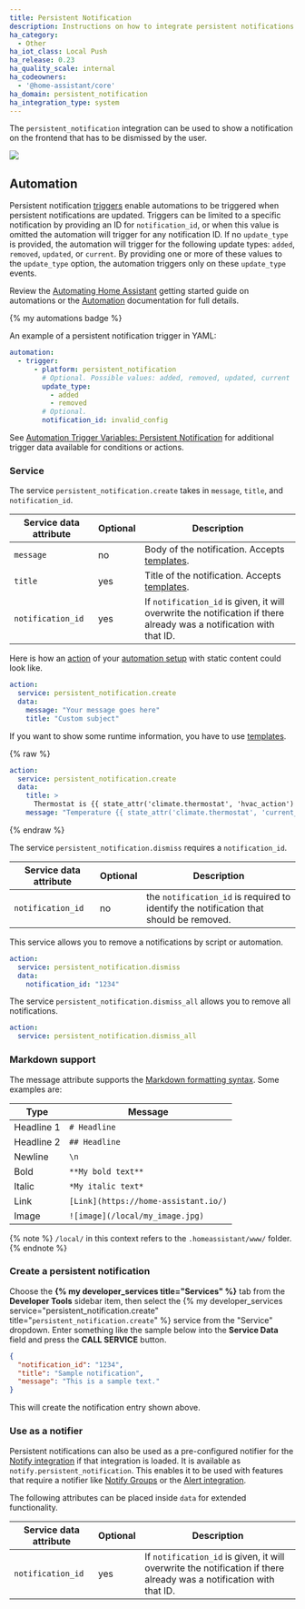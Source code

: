 ```yaml
---
title: Persistent Notification
description: Instructions on how to integrate persistent notifications into Home Assistant.
ha_category:
  - Other
ha_iot_class: Local Push
ha_release: 0.23
ha_quality_scale: internal
ha_codeowners:
  - '@home-assistant/core'
ha_domain: persistent_notification
ha_integration_type: system
---
```


The `persistent_notification` integration can be used to show a notification on the frontend that has to be dismissed by the user.

<p class='img'>
  <img src='/images/screenshots/persistent-notification.png' />
</p>

## Automation

Persistent notification [triggers](/docs/automation/trigger) enable automations to be triggered when persistent notifications are updated. Triggers can be limited to a specific notification by providing an ID for `notification_id`, or when this value is omitted the automation will trigger for any notification ID. If no `update_type` is provided, the automation will trigger for the following update types: `added`, `removed`, `updated`, or `current`. By providing one or more of these values to the `update_type` option, the automation triggers only on these `update_type` events.

Review the [Automating Home Assistant](/getting-started/automation/) getting started guide on automations or the [Automation](/docs/automation/) documentation for full details.

{% my automations badge %}

An example of a persistent notification trigger in YAML:

```yaml
automation:
  - trigger:
      - platform: persistent_notification
        # Optional. Possible values: added, removed, updated, current
        update_type:
          - added
          - removed
        # Optional.
        notification_id: invalid_config
```

See [Automation Trigger Variables: Persistent Notification](/docs/automation/templating/#persistent-notification) 
for additional trigger data available for conditions or actions.

### Service

The service `persistent_notification.create` takes in `message`, `title`, and `notification_id`.

| Service data attribute | Optional | Description |
| ---------------------- | -------- | ----------- |
| `message`              |       no | Body of the notification. Accepts [templates](/docs/configuration/templating/).
| `title`                |      yes | Title of the notification. Accepts [templates](/docs/configuration/templating/).
| `notification_id`      |      yes | If `notification_id` is given, it will overwrite the notification if there already was a notification with that ID.

Here is how an [action](/docs/automation/action) of your [automation setup](/getting-started/automation/) with static content could look like.

```yaml
action:
  service: persistent_notification.create
  data:
    message: "Your message goes here"
    title: "Custom subject"
```

If you want to show some runtime information, you have to use [templates](/docs/configuration/templating/).

{% raw %}

```yaml
action:
  service: persistent_notification.create
  data:
    title: >
      Thermostat is {{ state_attr('climate.thermostat', 'hvac_action') }}
    message: "Temperature {{ state_attr('climate.thermostat', 'current_temperature') }}"
```

{% endraw %}

The service `persistent_notification.dismiss` requires a `notification_id`.

| Service data attribute | Optional | Description |
| ---------------------- | -------- | ----------- |
| `notification_id`      |      no  | the `notification_id` is required to identify the notification that should be removed.

This service allows you to remove a notifications by script or automation.

```yaml
action:
  service: persistent_notification.dismiss
  data:
    notification_id: "1234"
```

The service `persistent_notification.dismiss_all` allows you to remove all notifications.

```yaml
action:
  service: persistent_notification.dismiss_all
```

### Markdown support

The message attribute supports the [Markdown formatting syntax](https://daringfireball.net/projects/markdown/syntax). Some examples are:

| Type | Message |
| ---- | ------- |
| Headline 1 | `# Headline` |
| Headline 2 | `## Headline` |
| Newline | `\n` |
| Bold | `**My bold text**` |
| Italic | `*My italic text*` |
| Link | `[Link](https://home-assistant.io/)` |
| Image | `![image](/local/my_image.jpg)` |

{% note %}
`/local/` in this context refers to the `.homeassistant/www/` folder.
{% endnote %}

### Create a persistent notification

Choose the **{% my developer_services title="Services" %}** tab from the **Developer Tools** sidebar item, then select the {% my developer_services service="persistent_notification.create" title="`persistent_notification.create`" %} service from the "Service" dropdown. Enter something like the sample below into the **Service Data** field and press the **CALL SERVICE** button.

```json
{
  "notification_id": "1234",
  "title": "Sample notification",
  "message": "This is a sample text."
}
```
This will create the notification entry shown above.

### Use as a notifier

Persistent notifications can also be used as a pre-configured notifier for the [Notify integration](/integrations/notify/) if that integration is loaded. It is available as `notify.persistent_notification`. This enables it to be used with features that require a notifier like [Notify Groups](/integrations/group/#notify-groups) or the [Alert integration](/integrations/alert/).

The following attributes can be placed inside `data` for extended functionality.

| Service data attribute | Optional | Description |
| ---------------------- | -------- | ----------- |
| `notification_id`      |      yes | If `notification_id` is given, it will overwrite the notification if there already was a notification with that ID. |
